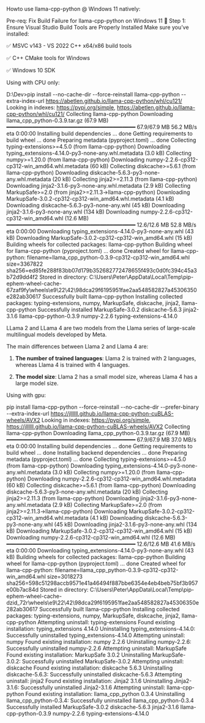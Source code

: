 Howto use llama-cpp-python @ Windows 11 natively:

Pre-req:
Fix Build Failure for llama-cpp-python on Windows 11
🔧 Step 1: Ensure Visual Studio Build Tools are Properly Installed
Make sure you’ve installed:

✅ MSVC v143 - VS 2022 C++ x64/x86 build tools

✅ C++ CMake tools for Windows

✅ Windows 10 SDK

Using with CPU only:

 D:\Dev>pip install --no-cache-dir --force-reinstall llama-cpp-python --extra-index-url https://abetlen.github.io/llama-cpp-python/whl/cu121/
Looking in indexes: https://pypi.org/simple, https://abetlen.github.io/llama-cpp-python/whl/cu121/
Collecting llama-cpp-python
  Downloading llama_cpp_python-0.3.9.tar.gz (67.9 MB)
     ━━━━━━━━━━━━━━━━━━━━━━━━━━━━━━━━━━━━━━━━ 67.9/67.9 MB 56.2 MB/s eta 0:00:00
  Installing build dependencies ... done
  Getting requirements to build wheel ... done
  Preparing metadata (pyproject.toml) ... done
Collecting typing-extensions>=4.5.0 (from llama-cpp-python)
  Downloading typing_extensions-4.14.0-py3-none-any.whl.metadata (3.0 kB)
Collecting numpy>=1.20.0 (from llama-cpp-python)
  Downloading numpy-2.2.6-cp312-cp312-win_amd64.whl.metadata (60 kB)
Collecting diskcache>=5.6.1 (from llama-cpp-python)
  Downloading diskcache-5.6.3-py3-none-any.whl.metadata (20 kB)
Collecting jinja2>=2.11.3 (from llama-cpp-python)
  Downloading jinja2-3.1.6-py3-none-any.whl.metadata (2.9 kB)
Collecting MarkupSafe>=2.0 (from jinja2>=2.11.3->llama-cpp-python)
  Downloading MarkupSafe-3.0.2-cp312-cp312-win_amd64.whl.metadata (4.1 kB)
Downloading diskcache-5.6.3-py3-none-any.whl (45 kB)
Downloading jinja2-3.1.6-py3-none-any.whl (134 kB)
Downloading numpy-2.2.6-cp312-cp312-win_amd64.whl (12.6 MB)
   ━━━━━━━━━━━━━━━━━━━━━━━━━━━━━━━━━━━━━━━━ 12.6/12.6 MB 52.8 MB/s eta 0:00:00
Downloading typing_extensions-4.14.0-py3-none-any.whl (43 kB)
Downloading MarkupSafe-3.0.2-cp312-cp312-win_amd64.whl (15 kB)
Building wheels for collected packages: llama-cpp-python
  Building wheel for llama-cpp-python (pyproject.toml) ... done
  Created wheel for llama-cpp-python: filename=llama_cpp_python-0.3.9-cp312-cp312-win_amd64.whl size=3367822 sha256=ed85fe288f83bb07d179b352682772478655f493c0d0fc394c45a3b72d9dd4f2
  Stored in directory: C:\Users\Peter\AppData\Local\Temp\pip-ephem-wheel-cache-67zaf9fy\wheels\e9\22\42\98dca29f6195951fae2aa548582827a45306350e282ab30617
Successfully built llama-cpp-python
Installing collected packages: typing-extensions, numpy, MarkupSafe, diskcache, jinja2, llama-cpp-python
Successfully installed MarkupSafe-3.0.2 diskcache-5.6.3 jinja2-3.1.6 llama-cpp-python-0.3.9 numpy-2.2.6 typing-extensions-4.14.0

LLama 2 and LLama 4 are two models from the Llama series of large-scale multilingual models developed by Meta.

The main differences between Llama 2 and Llama 4 are:

1. **The number of trained languages**:
   Llama 2 is trained with 2 languages, whereas Llama 4 is trained with 4 languages.

2. **The model size**:
   Llama 2 has a small model size, whereas Llama 4 has a large model size.



Using with gpu:

pip install llama-cpp-python --force-reinstall --no-cache-dir --prefer-binary --extra-index-url https://jllllll.github.io/llama-cpp-python-cuBLAS-wheels/AVX2
Looking in indexes: https://pypi.org/simple, https://jllllll.github.io/llama-cpp-python-cuBLAS-wheels/AVX2
Collecting llama-cpp-python
  Downloading llama_cpp_python-0.3.9.tar.gz (67.9 MB)
     ━━━━━━━━━━━━━━━━━━━━━━━━━━━━━━━━━━━━━━━━ 67.9/67.9 MB 37.0 MB/s eta 0:00:00
  Installing build dependencies ... done
  Getting requirements to build wheel ... done
  Installing backend dependencies ... done
  Preparing metadata (pyproject.toml) ... done
Collecting typing-extensions>=4.5.0 (from llama-cpp-python)
  Downloading typing_extensions-4.14.0-py3-none-any.whl.metadata (3.0 kB)
Collecting numpy>=1.20.0 (from llama-cpp-python)
  Downloading numpy-2.2.6-cp312-cp312-win_amd64.whl.metadata (60 kB)
Collecting diskcache>=5.6.1 (from llama-cpp-python)
  Downloading diskcache-5.6.3-py3-none-any.whl.metadata (20 kB)
Collecting jinja2>=2.11.3 (from llama-cpp-python)
  Downloading jinja2-3.1.6-py3-none-any.whl.metadata (2.9 kB)
Collecting MarkupSafe>=2.0 (from jinja2>=2.11.3->llama-cpp-python)
  Downloading MarkupSafe-3.0.2-cp312-cp312-win_amd64.whl.metadata (4.1 kB)
Downloading diskcache-5.6.3-py3-none-any.whl (45 kB)
Downloading jinja2-3.1.6-py3-none-any.whl (134 kB)
Downloading MarkupSafe-3.0.2-cp312-cp312-win_amd64.whl (15 kB)
Downloading numpy-2.2.6-cp312-cp312-win_amd64.whl (12.6 MB)
   ━━━━━━━━━━━━━━━━━━━━━━━━━━━━━━━━━━━━━━━━ 12.6/12.6 MB 41.6 MB/s eta 0:00:00
Downloading typing_extensions-4.14.0-py3-none-any.whl (43 kB)
Building wheels for collected packages: llama-cpp-python
  Building wheel for llama-cpp-python (pyproject.toml) ... done
  Created wheel for llama-cpp-python: filename=llama_cpp_python-0.3.9-cp312-cp312-win_amd64.whl size=3018273 sha256=598c51298accb9571e41a46494f887bbe6354e4eb4beb75bf3b957e00b7ac84d
  Stored in directory: C:\Users\Peter\AppData\Local\Temp\pip-ephem-wheel-cache-dzid_72r\wheels\e9\22\42\98dca29f6195951fae2aa548582827a45306350e282ab30617
Successfully built llama-cpp-python
Installing collected packages: typing-extensions, numpy, MarkupSafe, diskcache, jinja2, llama-cpp-python
  Attempting uninstall: typing-extensions
    Found existing installation: typing_extensions 4.14.0
    Uninstalling typing_extensions-4.14.0:
      Successfully uninstalled typing_extensions-4.14.0
  Attempting uninstall: numpy
    Found existing installation: numpy 2.2.6
    Uninstalling numpy-2.2.6:
      Successfully uninstalled numpy-2.2.6
  Attempting uninstall: MarkupSafe
    Found existing installation: MarkupSafe 3.0.2
    Uninstalling MarkupSafe-3.0.2:
      Successfully uninstalled MarkupSafe-3.0.2
  Attempting uninstall: diskcache
    Found existing installation: diskcache 5.6.3
    Uninstalling diskcache-5.6.3:
      Successfully uninstalled diskcache-5.6.3
  Attempting uninstall: jinja2
    Found existing installation: Jinja2 3.1.6
    Uninstalling Jinja2-3.1.6:
      Successfully uninstalled Jinja2-3.1.6
  Attempting uninstall: llama-cpp-python
    Found existing installation: llama_cpp_python 0.3.4
    Uninstalling llama_cpp_python-0.3.4:
      Successfully uninstalled llama_cpp_python-0.3.4
Successfully installed MarkupSafe-3.0.2 diskcache-5.6.3 jinja2-3.1.6 llama-cpp-python-0.3.9 numpy-2.2.6 typing-extensions-4.14.0
